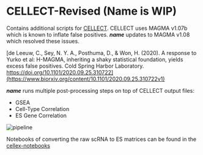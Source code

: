 # CELLECT-Revised (Name is WIP)
Contains additional scripts for [CELLECT](https://github.com/perslab/CELLECT). 
CELLECT uses MAGMA v1.07b which is known to inflate false positives.
***name*** updates to MAGMA v1.08 which resolved these issues.

[de Leeuw, C., Sey, N. Y. A., Posthuma, D., & Won, H. (2020). A response to Yurko et al: H-MAGMA, inheriting a shaky statistical foundation, yields excess false positives. Cold Spring Harbor Laboratory. https://doi.org/10.1101/2020.09.25.310722](https://www.biorxiv.org/content/10.1101/2020.09.25.310722v1)

***name*** runs multiple post-processing steps on top of CELLECT output files:
  - GSEA
  - Cell-Type Correlation
  - ES Gene Correlation

![pipeline](https://github.com/erwinerdem/CELLECT-revised/blob/master/pipeline.png)


Notebooks of converting the raw scRNA to ES matrices can be found in the [cellex-notebooks](https://github.com/erwinerdem/cellex-notebooks)
